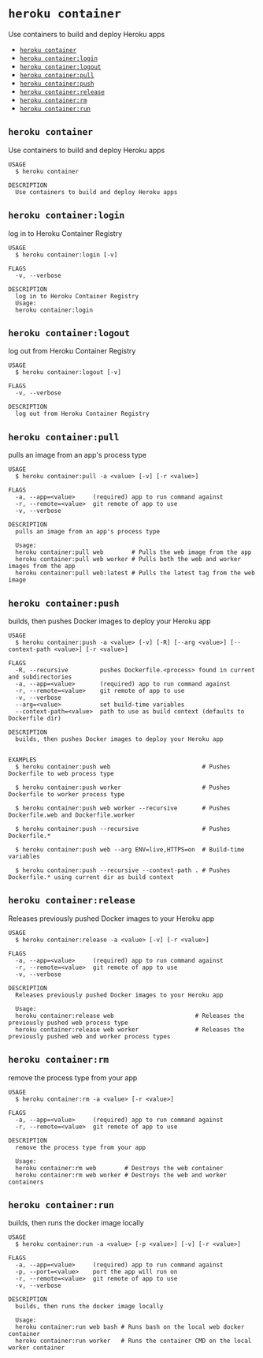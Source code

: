 `heroku container`
==================

Use containers to build and deploy Heroku apps

* [`heroku container`](#heroku-container)
* [`heroku container:login`](#heroku-containerlogin)
* [`heroku container:logout`](#heroku-containerlogout)
* [`heroku container:pull`](#heroku-containerpull)
* [`heroku container:push`](#heroku-containerpush)
* [`heroku container:release`](#heroku-containerrelease)
* [`heroku container:rm`](#heroku-containerrm)
* [`heroku container:run`](#heroku-containerrun)

## `heroku container`

Use containers to build and deploy Heroku apps

```
USAGE
  $ heroku container

DESCRIPTION
  Use containers to build and deploy Heroku apps
```

## `heroku container:login`

log in to Heroku Container Registry

```
USAGE
  $ heroku container:login [-v]

FLAGS
  -v, --verbose

DESCRIPTION
  log in to Heroku Container Registry
  Usage:
  heroku container:login
```

## `heroku container:logout`

log out from Heroku Container Registry

```
USAGE
  $ heroku container:logout [-v]

FLAGS
  -v, --verbose

DESCRIPTION
  log out from Heroku Container Registry
```

## `heroku container:pull`

pulls an image from an app's process type

```
USAGE
  $ heroku container:pull -a <value> [-v] [-r <value>]

FLAGS
  -a, --app=<value>     (required) app to run command against
  -r, --remote=<value>  git remote of app to use
  -v, --verbose

DESCRIPTION
  pulls an image from an app's process type

  Usage:
  heroku container:pull web        # Pulls the web image from the app
  heroku container:pull web worker # Pulls both the web and worker images from the app
  heroku container:pull web:latest # Pulls the latest tag from the web image
```

## `heroku container:push`

builds, then pushes Docker images to deploy your Heroku app

```
USAGE
  $ heroku container:push -a <value> [-v] [-R] [--arg <value>] [--context-path <value>] [-r <value>]

FLAGS
  -R, --recursive         pushes Dockerfile.<process> found in current and subdirectories
  -a, --app=<value>       (required) app to run command against
  -r, --remote=<value>    git remote of app to use
  -v, --verbose
  --arg=<value>           set build-time variables
  --context-path=<value>  path to use as build context (defaults to Dockerfile dir)

DESCRIPTION
  builds, then pushes Docker images to deploy your Heroku app


EXAMPLES
  $ heroku container:push web                          # Pushes Dockerfile to web process type

  $ heroku container:push worker                       # Pushes Dockerfile to worker process type

  $ heroku container:push web worker --recursive       # Pushes Dockerfile.web and Dockerfile.worker

  $ heroku container:push --recursive                  # Pushes Dockerfile.*

  $ heroku container:push web --arg ENV=live,HTTPS=on  # Build-time variables

  $ heroku container:push --recursive --context-path . # Pushes Dockerfile.* using current dir as build context
```

## `heroku container:release`

Releases previously pushed Docker images to your Heroku app

```
USAGE
  $ heroku container:release -a <value> [-v] [-r <value>]

FLAGS
  -a, --app=<value>     (required) app to run command against
  -r, --remote=<value>  git remote of app to use
  -v, --verbose

DESCRIPTION
  Releases previously pushed Docker images to your Heroku app

  Usage:
  heroku container:release web                       # Releases the previously pushed web process type
  heroku container:release web worker                # Releases the previously pushed web and worker process types
```

## `heroku container:rm`

remove the process type from your app

```
USAGE
  $ heroku container:rm -a <value> [-r <value>]

FLAGS
  -a, --app=<value>     (required) app to run command against
  -r, --remote=<value>  git remote of app to use

DESCRIPTION
  remove the process type from your app

  Usage:
  heroku container:rm web        # Destroys the web container
  heroku container:rm web worker # Destroys the web and worker containers
```

## `heroku container:run`

builds, then runs the docker image locally

```
USAGE
  $ heroku container:run -a <value> [-p <value>] [-v] [-r <value>]

FLAGS
  -a, --app=<value>     (required) app to run command against
  -p, --port=<value>    port the app will run on
  -r, --remote=<value>  git remote of app to use
  -v, --verbose

DESCRIPTION
  builds, then runs the docker image locally

  Usage:
  heroku container:run web bash # Runs bash on the local web docker container
  heroku container:run worker   # Runs the container CMD on the local worker container
```
